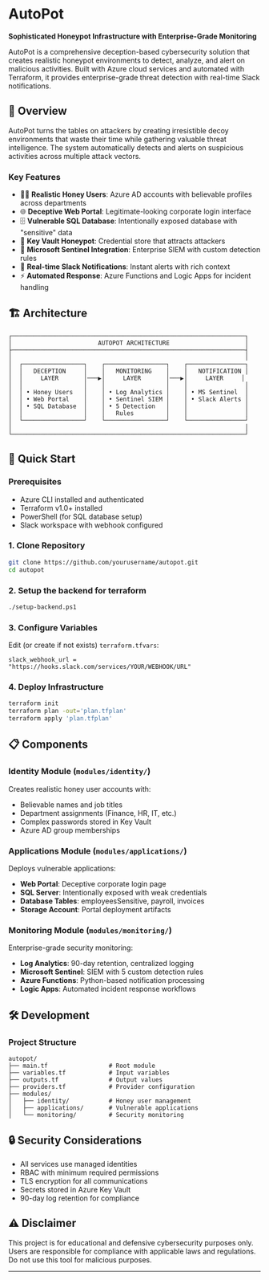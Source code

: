# AutoPot

**Sophisticated Honeypot Infrastructure with Enterprise-Grade Monitoring**

AutoPot is a comprehensive deception-based cybersecurity solution that creates realistic honeypot environments to detect, analyze, and alert on malicious activities. Built with Azure cloud services and automated with Terraform, it provides enterprise-grade threat detection with real-time Slack notifications.

## 🎯 Overview

AutoPot turns the tables on attackers by creating irresistible decoy environments that waste their time while gathering valuable threat intelligence. The system automatically detects and alerts on suspicious activities across multiple attack vectors.

### Key Features

- 🧑‍💼 **Realistic Honey Users**: Azure AD accounts with believable profiles across departments
- 🌐 **Deceptive Web Portal**: Legitimate-looking corporate login interface
- 🗄️ **Vulnerable SQL Database**: Intentionally exposed database with "sensitive" data
- 🔐 **Key Vault Honeypot**: Credential store that attracts attackers
- 🚨 **Microsoft Sentinel Integration**: Enterprise SIEM with custom detection rules
- 📱 **Real-time Slack Notifications**: Instant alerts with rich context
- ⚡ **Automated Response**: Azure Functions and Logic Apps for incident handling

## 🏗️ Architecture

```
┌─────────────────────────────────────────────────────────────────┐
│                        AUTOPOT ARCHITECTURE                     │
├─────────────────────────────────────────────────────────────────┤
│                                                                 │
│  ┌─────────────────┐    ┌─────────────────┐    ┌────────────────┐
│  │   DECEPTION     │    │   MONITORING    │    │   NOTIFICATION │
│  │     LAYER       │───▶│     LAYER       │───▶│     LAYER     │
│  │                 │    │                 │    │                │
│  │ • Honey Users   │    │ • Log Analytics │    │ • MS Sentinel  │
│  │ • Web Portal    │    │ • Sentinel SIEM │    │ • Slack Alerts │
│  │ • SQL Database  │    │ • 5 Detection   │    │                │
│  │                 │    │   Rules         │    │                │
│  └─────────────────┘    └─────────────────┘    └────────────────┘
│                                                                 │
└─────────────────────────────────────────────────────────────────┘
```

## 🚀 Quick Start

### Prerequisites

- Azure CLI installed and authenticated
- Terraform v1.0+ installed
- PowerShell (for SQL database setup)
- Slack workspace with webhook configured


### 1. Clone Repository

```bash
git clone https://github.com/yourusername/autopot.git
cd autopot
```

### 2. Setup the backend for terraform

```bash
./setup-backend.ps1
```

### 3. Configure Variables

Edit (or create if not exists) `terraform.tfvars`:
```hcl
slack_webhook_url = "https://hooks.slack.com/services/YOUR/WEBHOOK/URL"
```

### 4. Deploy Infrastructure

```bash
terraform init
terraform plan -out='plan.tfplan'
terraform apply 'plan.tfplan'
```

## 📋 Components

### Identity Module (`modules/identity/`)
Creates realistic honey user accounts with:
- Believable names and job titles
- Department assignments (Finance, HR, IT, etc.)
- Complex passwords stored in Key Vault
- Azure AD group memberships

### Applications Module (`modules/applications/`)
Deploys vulnerable applications:
- **Web Portal**: Deceptive corporate login page
- **SQL Server**: Intentionally exposed with weak credentials
- **Database Tables**: employeesSensitive, payroll, invoices
- **Storage Account**: Portal deployment artifacts

### Monitoring Module (`modules/monitoring/`)
Enterprise-grade security monitoring:
- **Log Analytics**: 90-day retention, centralized logging
- **Microsoft Sentinel**: SIEM with 5 custom detection rules
- **Azure Functions**: Python-based notification processing
- **Logic Apps**: Automated incident response workflows



## 🛠️ Development

### Project Structure
```
autopot/
├── main.tf                 # Root module
├── variables.tf            # Input variables
├── outputs.tf              # Output values
├── providers.tf            # Provider configuration
├── modules/
│   ├── identity/           # Honey user management
│   ├── applications/       # Vulnerable applications
│   └── monitoring/         # Security monitoring

```


## 🔒 Security Considerations

- All services use managed identities
- RBAC with minimum required permissions
- TLS encryption for all communications
- Secrets stored in Azure Key Vault
- 90-day log retention for compliance


## ⚠️ Disclaimer

This project is for educational and defensive cybersecurity purposes only. Users are responsible for compliance with applicable laws and regulations. Do not use this tool for malicious purposes.

---

